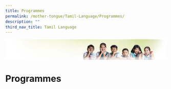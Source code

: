 ```yaml
---
title: Programmes
permalink: /mother-tongue/Tamil-Language/Programmes/
description: ""
third_nav_title: Tamil Language
---
```

![](/images/Banner.jpg)

Programmes
==========